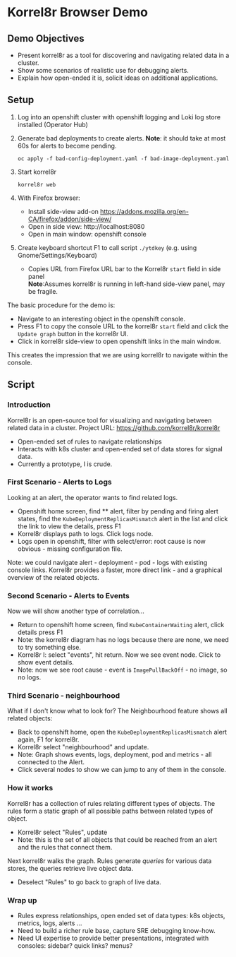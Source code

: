 # Korrel8r Browser Demo

## Demo Objectives

- Present korrel8r as a tool for discovering and navigating related data in a cluster.
- Show some scenarios of realistic use for debugging alerts.
- Explain how open-ended it is, solicit ideas on additional applications.

## Setup

1. Log into an openshift cluster with openshift logging and Loki log store installed (Operator Hub)

1. Generate bad deployments to create alerts. **Note**: it should take at most 60s for alerts to become pending.

    ```oc apply -f bad-config-deployment.yaml -f bad-image-deployment.yaml```

1. Start korrel8r

    ```korrel8r web```

1. With Firefox browser:
   - Install side-view add-on https://addons.mozilla.org/en-CA/firefox/addon/side-view/
   - Open in side view: http://localhost:8080
   - Open in main window: openshift console

1. Create keyboard shortcut F1 to call script `./ytdkey` (e.g. using Gnome/Settings/Keyboard)
   - Copies URL from Firefox URL bar to the Korrel8r `start` field in side panel \
     **Note**:Assumes korrel8r is running in left-hand side-view panel, may be fragile.

The basic procedure for the demo is:
- Navigate to an interesting object in the openshift console.
- Press F1 to copy the console URL to the korrel8r `start` field and click the `Update graph` button in the korrel8r UI.
- Click in korrel8r side-view to open openshift links in the main window.

This creates the impression that we are using korrel8r to navigate within the console.

## Script

### Introduction

Korrel8r is an open-source tool for visualizing and navigating between related data in a cluster.
Project URL: https://github.com/korrel8r/korrel8r

- Open-ended set of rules to navigate relationships
- Interacts with k8s cluster and open-ended set of data stores for signal data.
- Currently a prototype, I is crude.

### First Scenario - Alerts to Logs

Looking at an alert, the operator wants to find related logs.
- Openshift home screen, find ** alert, filter by pending and firing alert states, find the `KubeDeploymentReplicasMismatch` alert in the list and click the link to view the details, press F1
- Korrel8r displays path to logs. Click logs node.
- Logs open in openshift, filter with select/error: root cause is now obvious - missing configuration file.

Note: we could navigate alert - deployment - pod - logs with existing console links.
Korrel8r provides a faster, more direct link - and a graphical overview of the related objects.

### Second Scenario - Alerts to Events

Now we will show another type of correlation...
- Return to openshift home screen, find `KubeContainerWaiting` alert, click details press F1
- Note: the korrel8r diagram has no logs because there are none, we need to try something else.
- Korrel8r I: select "events", hit return. Now we see event node. Click to show event details.
- Note: now we see root cause - event is `ImagePullBackOff` - no image, so no logs.

### Third Scenario - neighbourhood

What if I don't know what to look for? The Neighbourhood feature shows all related objects:
- Back to openshift home, open the `KubeDeploymentReplicasMismatch` alert again, F1 for korrel8r.
- Korrel8r select "neighbourhood" and update.
- Note: Graph shows events, logs, deployment, pod and metrics - all connected to the Alert.
- Click several nodes to show we can jump to any of them in the console.

### How it works

Korrel8r has a collection of rules relating different types of objects.
The rules form a static graph of all possible paths between related types of object.
- Korrel8r select "Rules", update
- Note: this is the set of all objects that could be reached from an alert and the rules that connect them.

Next korrel8r walks the graph.
Rules generate *queries* for various data stores, the queries retrieve live object data.
- Deselect "Rules" to go back to graph of live data.

### Wrap up

- Rules express relationships, open ended set of data types: k8s objects, metrics, logs, alerts ...
- Need to build a richer rule base, capture SRE debugging know-how.
- Need UI expertise to provide better presentations, integrated with consoles: sidebar? quick links? menus?
